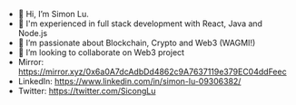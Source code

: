 - 👋 Hi, I’m Simon Lu.
- 🧠 I'm experienced in full stack development with React, Java and Node.js
- 👀 I’m passionate about Blockchain, Crypto and Web3 (WAGMI!)
- 💞️ I’m looking to collaborate on Web3 project
- Mirror: https://mirror.xyz/0x6a0A7dcAdbDd4862c9A7637119e379EC04ddFeec
- LinkedIn: https://www.linkedin.com/in/simon-lu-09306382/
- Twitter: https://twitter.com/SicongLu
<!---
LuSicong22/LuSicong22 is a ✨ special ✨ repository because its `README.md` (this file) appears on your GitHub profile.
You can click the Preview link to take a look at your changes.
--->
